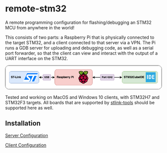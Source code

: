 # remote-stm32 #

A remote programming configuration for flashing/debugging an STM32 MCU from anywhere in the world!

This consists of two parts: a Raspberry Pi that is physically connected to the target STM32, and a client connected to that server via a VPN.
The Pi runs a GDB server for uploading and debugging code, as well as a serial port forwarder, so that the client can view and interact with the output of a UART interface on the STM32. 

![Block diagram](./block-diagram.png)

Tested and working on MacOS and Windows 10 clients, with STM32H7 and STM32F3 targets. All boards that are supported by [stlink-tools](https://github.com/stlink-org/stlink/blob/develop/doc/devices_boards.md) should be supported here as well.

## Installation ##

[Server Configuration](server.md)

[Client Configuration](client.md)
